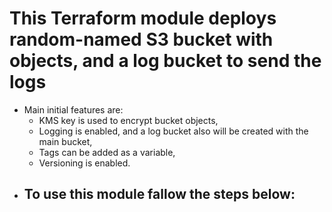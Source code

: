 # This Terraform module deploys random-named S3 bucket with objects, and a log bucket to send the logs
- Main initial features are:
  - KMS key is used to encrypt bucket objects,
  - Logging is enabled, and a log bucket also will be created with the main bucket,
  - Tags can be added as a variable,
  - Versioning is enabled.
- To use this module fallow the steps below:
  - 
